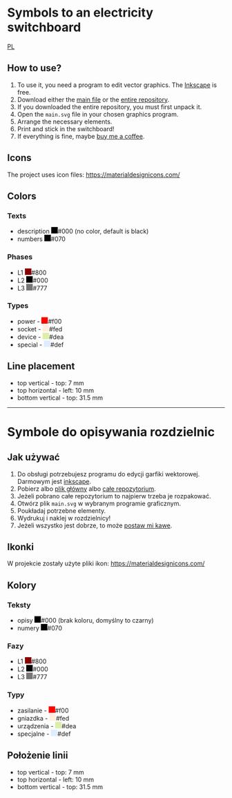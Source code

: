 # Symbols to an electricity switchboard

[PL](#symbole-do-opisywania-rozdzielnic)

## How to use?

1. To use it, you need a program to edit vector graphics. The [Inkscape](https://inkscape.org/) is free.
1. Download either the [main file](https://raw.githubusercontent.com/iworks/switchgear-symbols/main/main.svg) or the [entire repository](https://github.com/iworks/switchgear-symbols/archive/refs/heads/main.zip).
1. If you downloaded the entire repository, you must first unpack it.
1. Open the `main.svg` file in your chosen graphics program.
1. Arrange the necessary elements.
1. Print and stick in the switchboard!
1. If everything is fine, maybe [buy me a coffee](https://ko-fi.com/iworks?utm_source=README.md&utm_medium=github&utm_campaign=en&utm_id=switchgear-symbols).

## Icons

The project uses icon files: https://materialdesignicons.com/

## Colors

### Texts
* description <img src=".github/000.svg" width="15px" alt="#000"/>#000 (no color, default is black)
* numbers <img src=".github/000.svg" width="15px" alt="#070"/>#070

### Phases
* L1 <img src=".github/800.svg" width="15px" alt="#800"/>#800
* L2 <img src=".github/000.svg" width="15px" alt="#000"/>#000
* L3 <img src=".github/777.svg" width="15px" alt="#777"/>#777

### Types
* power - <img src=".github/f00.svg" width="15px" alt="#f00"/>#f00
* socket - <img src=".github/fed.svg" width="15px" alt="#fed"/>#fed
* device - <img src=".github/dea.svg" width="15px" alt="#dea"/>#dea
* special - <img src=".github/def.svg" width="15px" alt="#def"/>#def

## Line placement

* top vertical - top: 7 mm
* top horizontal - left: 10 mm
* bottom vertical - top: 31.5 mm


---

# Symbole do opisywania rozdzielnic

## Jak używać

1. Do obsługi potrzebujesz programu do edycji garfiki wektorowej. Darmowym jest [inkscape](https://inkscape.org/).
1. Pobierz albo [plik główny](https://raw.githubusercontent.com/iworks/switchgear-symbols/main/main.svg) albo [całe repozytorium](https://github.com/iworks/switchgear-symbols/archive/refs/heads/main.zip).
1. Jeżeli pobrano całe repozytorium to najpierw trzeba je rozpakować.
1. Otwórz plik `main.svg` w wybranym programie graficznym.
1. Poukładaj potrzebne elementy.
1. Wydrukuj i naklej w rozdzielnicy!
1. Jeżeli wszystko jest dobrze, to może [postaw mi kawe](https://ko-fi.com/iworks?utm_source=README.md&utm_medium=github&utm_campaign=pl&utm_id=switchgear-symbols).

## Ikonki

W projekcie zostały użyte pliki ikon: https://materialdesignicons.com/

## Kolory

### Teksty
* opisy <img src=".github/000.svg" width="15px" alt="#000"/>#000 (brak koloru, domyślny to czarny)
* numery <img src=".github/000.svg" width="15px" alt="#070"/>#070

### Fazy
* L1 <img src=".github/800.svg" width="15px" alt="#800"/>#800
* L2 <img src=".github/000.svg" width="15px" alt="#000"/>#000
* L3 <img src=".github/777.svg" width="15px" alt="#777"/>#777

### Typy
* zasilanie - <img src=".github/f00.svg" width="15px" alt="#f00"/>#f00
* gniazdka - <img src=".github/fed.svg" width="15px" alt="#fed"/>#fed
* urządzenia - <img src=".github/dea.svg" width="15px" alt="#dea"/>#dea
* specjalne - <img src=".github/def.svg" width="15px" alt="#def"/>#def

## Położenie linii

* top vertical - top: 7 mm
* top horizontal - left: 10 mm
* bottom vertical - top: 31.5 mm


